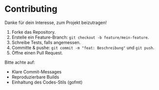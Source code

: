 # Contributing

Danke für dein Interesse, zum Projekt beizutragen!

1. Forke das Repository.
2. Erstelle ein Feature-Branch: `git checkout -b feature/mein-feature`.
3. Schreibe Tests, falls angemessen.
4. Committe & pushe: `git commit -m "feat: Beschreibung"` und `git push`.
5. Öffne einen Pull Request.

Bitte achte auf:
- Klare Commit-Messages
- Reproduzierbare Builds
- Einhaltung des Codes-Stils (gofmt)
